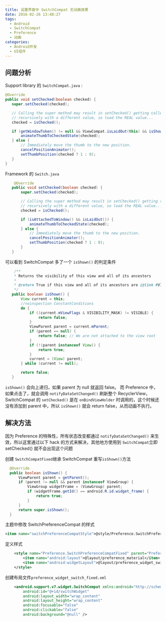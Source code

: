 ```yaml
---
title: 设置界面中 SwitchCompat 无动画效果
date: 2016-02-26 13:48:27
tags:
  - Android
  - SwitchCompat
  - Preference
  - 动画
categories:
  - Android开发
  - UI组件
---
```

## 问题分析
 Support library 的 `SwitchCompat.java` :
 ```java
 @Override
public void setChecked(boolean checked) {
    super.setChecked(checked);

    // Calling the super method may result in setChecked() getting called
    // recursively with a different value, so load the REAL value...
    checked = isChecked();

    if (getWindowToken() != null && ViewCompat.isLaidOut(this) && isShown()) {
        animateThumbToCheckedState(checked);
    } else {
        // Immediately move the thumb to the new position.
        cancelPositionAnimator();
        setThumbPosition(checked ? 1 : 0);
    }
}
 ```
<!--more-->
 Framework 的 `Switch.java`
 ```java
     @Override
    public void setChecked(boolean checked) {
        super.setChecked(checked);

        // Calling the super method may result in setChecked() getting called
        // recursively with a different value, so load the REAL value...
        checked = isChecked();

        if (isAttachedToWindow() && isLaidOut()) {
            animateThumbToCheckedState(checked);
        } else {
            // Immediately move the thumb to the new position.
            cancelPositionAnimator();
            setThumbPosition(checked ? 1 : 0);
        }
    }
 ```

 可以看到 SwitchCompat 多了一个 `isShown()` 的判定条件

 ```java
     /**
     * Returns the visibility of this view and all of its ancestors
     *
     * @return True if this view and all of its ancestors are {@link #VISIBLE}
     */
    public boolean isShown() {
        View current = this;
        //noinspection ConstantConditions
        do {
            if ((current.mViewFlags & VISIBILITY_MASK) != VISIBLE) {
                return false;
            }
            ViewParent parent = current.mParent;
            if (parent == null) {
                return false; // We are not attached to the view root
            }
            if (!(parent instanceof View)) {
                return true;
            }
            current = (View) parent;
        } while (current != null);

        return false;
    }
```

`isShown()` 会向上递归，如果 parent 为 null 就返回 false。
而 Preference 中，如果点击了，就会调用 `notifyDataSetChanged()` 刷新整个 RecyclerView，SwitchCompat 的 `setChecked()` 是在 `onBindViewHolder` 时调用的，这个时候还没有添加到 parent 中，所以 `isShown()` 就会 return false，从而动画不执行。

## 解决方法
  因为 Preference 的特殊性，所有状态改变都通过 `notifyDataSetChanged()` 来生效，所以这里通过以下 hack 的方式来解决，其他地方使用到 `SwitchCompat`立即 setChecked() 就不会出现这个问题

  创建 `SwitchCompatFixed`继承 SwitchCompat 重写`isShown()`方法
  ```java
  	@Override
	public boolean isShown() {
		ViewParent parent = getParent();
		if (parent != null && parent instanceof ViewGroup) {
			ViewGroup widgetFrame = (ViewGroup) parent;
			if (widgetFrame.getId() == android.R.id.widget_frame) {
				return true;
			}
		}
		return super.isShown();
	}
  ```
   主题中修改 SwitchPreferenceCompat 的样式
   ```xml
   <item name="switchPreferenceCompatStyle">@style/Preference.SwitchPreferenceCompatFixed</item>
   ```
   定义样式
```xml   
	<style name="Preference.SwitchPreferenceCompatFixed" parent="Preference.SwitchPreferenceCompat">
		<item name="android:layout">@layout/preference_material</item>
		<item name="android:widgetLayout">@layout/preference_widget_switch_fixed</item>
	</style>
```
创建布局文件`preference_widget_switch_fixed.xml`
```xml
	<android.support.v7.widget.SwitchCompat xmlns:android="http://schemas.android.com/apk/res/android"
	    android:id="@+id/switchWidget"
	    android:layout_width="wrap_content"
	    android:layout_height="wrap_content"
	    android:focusable="false"
	    android:clickable="false"
	    android:background="@null" />
 ```
